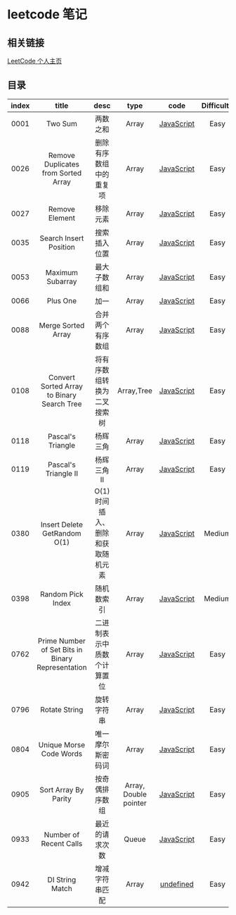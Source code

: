# leetcode 笔记

## 相关链接

[LeetCode 个人主页](https://leetcode-cn.com/u/yin-yue-s3/)

## 目录

| index |                       title                       |               desc               |         type          |                                                           code                                                            | Difficulty |
| :---: | :-----------------------------------------------: | :------------------------------: | :-------------------: | :-----------------------------------------------------------------------------------------------------------------------: | :--------: |
| 0001  |                      Two Sum                      |             两数之和             |         Array         |                                    [JavaScript](./src/0001.two-sum/0001.two-sum.js.md)                                    |    Easy    |
| 0026  |        Remove Duplicates from Sorted Array        |      删除有序数组中的重复项      |         Array         |        [JavaScript](./src/0026.remove-duplicates-from-sorted-array/0026.remove-duplicates-from-sorted-array.js.md)        |    Easy    |
| 0027  |                  Remove Element                   |             移除元素             |         Array         |                             [JavaScript](./src/0027.remove-element/0027.remove-element.js.md)                             |    Easy    |
| 0035  |              Search Insert Position               |           搜索插入位置           |         Array         |                     [JavaScript](./src/0035.search-insert-position/0035.search-insert-position.js.md)                     |    Easy    |
| 0053  |                 Maximum Subarray                  |           最大子数组和           |         Array         |                           [JavaScript](./src/0053.maximum-subarray/0053.maximum-subarray.js.md)                           |    Easy    |
| 0066  |                     Plus One                      |               加一               |         Array         |                                   [JavaScript](./src/0066.plus-one/0066.plus-one.js.md)                                   |    Easy    |
| 0088  |                Merge Sorted Array                 |         合并两个有序数组         |         Array         |                         [JavaScript](./src/0088.merge-sorted-array/0088.merge-sorted-array.js.md)                         |    Easy    |
| 0108  |    Convert Sorted Array to Binary Search Tree     |    将有序数组转换为二叉搜索树    |      Array,Tree       | [JavaScript](./src/0108.convert-sorted-array-to-binary-search-tree/0108.convert-sorted-array-to-binary-search-tree.js.md) |    Easy    |
| 0118  |                 Pascal's Triangle                 |             杨辉三角             |         Array         |                           [JavaScript](./src/0118.pascals-triangle/0118.pascals-triangle.js.md)                           |    Easy    |
| 0119  |               Pascal's Triangle II                |            杨辉三角 Ⅱ            |         Array         |                        [JavaScript](./src/0119.pascals-triangle-ii/0119.pascals-triangle-ii.js.md)                        |    Easy    |
| 0380  |           Insert Delete GetRandom O(1)            | O(1)时间插入、删除和获取随机元素 |         Array         |                 [JavaScript](./src/0380.insert-delete-getrandom-o1/0380.insert-delete-getrandom-o1.js.md)                 |   Medium   |
| 0398  |                 Random Pick Index                 |            随机数索引            |         Array         |                          [JavaScript](./src/0398.random-pick-index/0398.random-pick-index.js.md)                          |   Medium   |
| 0762  | Prime Number of Set Bits in Binary Representation |    二进制表示中质数个计算置位    |         Array         |                      [JavaScript](./src/0762.find-anagram-mappings/0762.find-anagram-mappings.js.md)                      |    Easy    |
| 0796  |                   Rotate String                   |            旋转字符串            |         Array         |                            [JavaScript](./src/0796.reaching-points/0796.reaching-points.js.md)                            |    Easy    |
| 0804  |              Unique Morse Code Words              |         唯一摩尔斯密码词         |         Array         |                    [JavaScript](./src/0804.unique-morse-code-words/0804.unique-morse-code-words.js.md)                    |    Easy    |
| 0905  |               Sort Array By Parity                |          按奇偶排序数组          | Array, Double pointer |                       [JavaScript](./src/0905.sort-array-by-parity/0905.sort-array-by-parity.js.md)                       |    Easy    |
| 0933  |              Number of Recent Calls               |          最近的请求次数          |         Queue         |                     [JavaScript](./src/0933.number-of-recent-calls/0933.number-of-recent-calls.js.md)                     |    Easy    |
| 0942  |                  DI String Match                  |          增减字符串匹配          |         Array         |                        [undefined](./src/0942.di-string-match/0942.di-string-match.typescript.md)                         |    Easy    |
